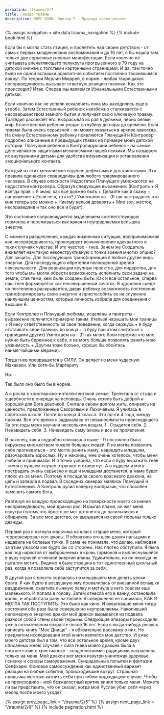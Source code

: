 ```yaml
---
permalink: /trauma/2/7
title: Гнездо травмы
description: МОРЕ БОЛИ. Эпизод 7 - Природа автоагрессии
---
```

{% assign navigation  = site.data.trauma_navigation %}
{% include book.html %}

Если бы я могла стать птицей, и пролететь над своим детством - от самых первых младенческих воспоминаний и до 16 лет, я бы нашла там только две серьезные гневные манифестации.
Если конечно не учитывать впечатляющего полукруга прогрызенного в 79 году на детской книжке с толстыми картонными страницами.
И да, там точно было не одной вспышки адекватной событиям постоянно творившимся вокруг.
По теории Мерлин Мюррей, в норме - любая творящаяся несправедливость вызывает ответную реакцию психики. Как это происходит?
Итак.
Сперва мы являемся Изначальными Естественными детьми.

Если конечно нас не успели искалечить пока мы находились еще в утробе.
Затем Естественный ребенок неизбежно сталкивается с несовершенством земного бытия и получает свою ключевую травму.
Трагедия рассекает его, выбрасывая из рая в дульный, черно белый мир.
Естественный ребенок уходит в глубину до поры до времени.
Если травма была очень серьезной - он может оказаться в архиве навсегда.
На смену Естественному ребенку появляются Плачущий и Контролер подробно описанные в предыдущих главах на примере моей детской истории.
Плачущий ребенок и Контролирующий ребенок - на самом деле являются защитными механизмами нашей психики.
Мы называем их внутренними детьми для удобства визуализации и установления эмоционального контакта.

Каждый из этих механизмов наделен дефектами и достоинствами.
Эти правила одинаково справедливы для любого травмированного человека. В случае опасности Недостатки Плачущего умножаются на недостатки контролера.
Образуя следующее выражение:
(Контроль + Я всегда прав + Я знаю, как все должно быть + Делайте как я скажу + напряжение + Если не я, то кто? )
Умножаем на -
(Я так настрадался что мне теперь все можно + Никому нельзя доверять + Мир зол, жесток, несправедлив и так оно все и будет).

Это состояние сопровождается выделением соответствующих гормонов и переживаться как яркая и неуправляемая вспышка энергии.

С момента расщепления, каждая жизненная ситуация, воспринимаемая как несправедливость, провоцирует возникновение адекватного в таких случаях чувства.
И это чувство - гнев.
Зачем же Создатель вживляет нам такую неконструктивную с точки зрения многих опцию?
Для защиты.
Для последующих трансформаций в любые другие виды энергии.
Для последующего обретения полноценной зрелой сексуальности.
Для реализации крупных проектов, для лидерства, для того чтобы мы могли обрести возможность исполнить свои задачи на земле, став теми, кем были созданы быть.
Как и все остальное, сперва наш гнев формируется как несовершенный зачаток.
В здоровой среде он постепенно раскрывается, давая ребенку возможность постепенно трансформировать свою энергию и приспособить ее на служение наилучшим ценностям, которые личность избрала для соединения с высшим Я.

Если Контролер и Плачущий любимы, исцелены и пригреты - выражение получится примерно таким:
(Нельзя нарушать мои границы + Я несу ответственность за свое поведение, когда сержусь + я буду отстаивать свои границы до конца + я буду при этом считаться с границами других)
Умножаем на -
(Я так много боли пережил что мне нужно быть бережнее к себе, я не могу больше позволять ранить мою уязвимость + Другим тоже больно, хорошо бы обойтись наимягчайшими мерами).

Тогда гнев превращается в СИЛУ.
Он делает из меня чудесную Махакали.
Или хотя-бы Маргариту.

Но.

Так было оно было бы в норме.

А я росла в христианско-интеллигентской семье. Трепетала от стыда и ущербности в очереди на исповедь. Очень хотела быть доброй и хорошей для Бога девочкой. Считала своим долгом жить, опираясь на ценности, предложенные Сахоровым и Лихочевым.
Я училась в советской школе.
Почти до конца 4 класса. Это почти 4 года, между прочим. Все это время я задыхалась от невыносимости происходящего.
За эти годы меня научили нескольким вещам.
1 . Стыдится себя.
2. Ненавидеть себя.
3. Ненавидеть саму жизнь и все ее проявления.

И наконец, как я подробно описывала выше - Я постоянно была окружена множеством тяжело больных людей.
Я не могла позволить себе прогневаться - это могло ранить маму, навредить младшим, разочаровать взрослых.
Ну и наконец, мне очень хотелось, чтобы меня любили и принимали.
И я точно усвоила, что если я буду выражать гнев - меня в лучшем случае отругают и отвергнут.
А в худшем я могу пострадать очень серьезно и еще и младшим достанется, а маме будет плохо из-за меня.
Поэтому я посадила своего красивого дракона, на цепь и заперла в подвал.
В соседних камерах маялись Плачущий и Естественный.
А Контроль рулил наверху вообразив, что способен заменить самого Бога.

Реагируя на каждую происходящую на поверхности моего сознания несправедливость, мой дракон рос.
Изрыгая пламя, он жег меня изнутри потому что просто не мог дотянется до насильников и обидчиков.
За все мое детство, он вырывался из своей тюрьмы только дважды.

Первый раз я нагнула мальчика на класс старше меня, который терроризировал пол школы.
Я обхватила его шею двумя пальцами и надавила на болевые точки.
Я сама не понимала, что делаю, наблюдая за этим ужасом как будто бы со стороны. Нас плотно обступили.
Я была как под наркотой от выброшенных в кровь гормонов и выплеснувшейся в ауру горячей огненной энергии апаны.
Удивительно, но он никогда не пытался мстить.
Видимо я была страшна в тот единственный школьный раз, когда я позволила себе заступится за себя.

В другой раз я просто сорвалась на мешавшего мне делать уроки брата.
Я как будто в воздушную яму провалилась от внезапной вспышки раздражения, схватила лыжную палку и метнула в него совсем еще маленького. И попала в голову.
Затем отнесла его в ванну, остановила кровь, и обработала рану на голове.
Я совершенно не понимала, КАК Я МОГЛА ТАК ПОСТУПИТЬ.
Это было как кино.
И охватившие меня тогда состояния оба раза были совершенно неуправляемы.
Накопивший непомерную энергию дракон мой дракон вырывался из подвала разнося собой стены своей тюрьмы.
Следующие эпизоды происходили уже в сознательном возрасте после 16 лет.
Если я когда-нибудь решусь написать книгу "Мое Днище" - я обязательно расскажу о них.
Но предметом исследования этой книги является мое детство.
И ужас моего детства был в том, что все остальное время, кроме двух описанных мною случаев - сила гнева моего дракона была в соответствии с христианско - совдеповскими традициями направлена только на меня.
Мой дракон жег меня изнутри уничтожая здоровье, психику и основы самоуважения.
Суицидальные попытки и фантазии.
Селфхарм.
Фоновое самоосуждение как единственный вариант реакции на любые события, происходившие вокруг.
Страшная привычка жестоко казнить себя при любом подходящем случае.
Чтобы не происходило - мой безжалостный критик винил только меня.
Можете ли вы представить, что он сказал, когда мой Руслан убил себя через месяц после моего ухода?

{% assign prev_page_link = "/trauma/2/6" %}
{% assign next_page_link = "/trauma/2/8" %}
{% include pagination.html %}